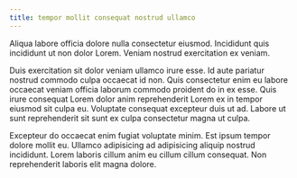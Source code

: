 ```yaml
---
title: tempor mollit consequat nostrud ullamco
---
```


Aliqua labore officia dolore nulla consectetur eiusmod. Incididunt quis incididunt ut non dolor Lorem. Veniam nostrud exercitation ex veniam.

Duis exercitation sit dolor veniam ullamco irure esse. Id aute pariatur nostrud commodo culpa occaecat id non. Quis consectetur enim eu labore occaecat veniam officia laborum commodo proident do in ex esse. Quis irure consequat Lorem dolor anim reprehenderit Lorem ex in tempor eiusmod sit culpa eu. Voluptate consequat excepteur duis ut ad. Labore ut sunt reprehenderit sit sunt ex culpa consectetur magna ut culpa.

Excepteur do occaecat enim fugiat voluptate minim. Est ipsum tempor dolore mollit eu. Ullamco adipisicing ad adipisicing aliquip nostrud incididunt. Lorem laboris cillum anim eu cillum cillum consequat. Non reprehenderit laboris elit magna dolore.